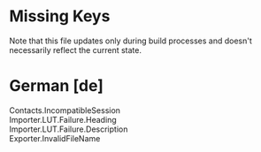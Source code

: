 # Missing Keys
Note that this file updates only during build processes and doesn't necessarily reflect the current state.

# German [de]
Contacts.IncompatibleSession  
Importer.LUT.Failure.Heading  
Importer.LUT.Failure.Description  
Exporter.InvalidFileName  

